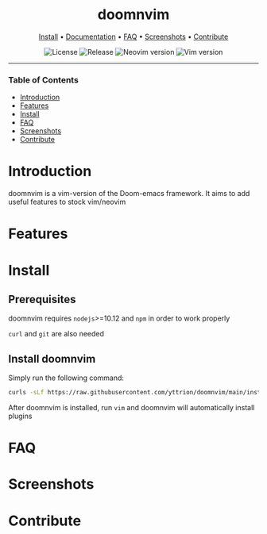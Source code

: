 <div align="center">

# doomnvim

[Install](#install) • [Documentation](#documentation) • [FAQ](#faq) • [Screenshots](#screenshots) • [Contribute](#contribute)

![License](https://img.shields.io/github/license/yttrion/doom-vim?color=green&style=flat-square)
![Release](https://img.shields.io/github/v/release/yttrion/doom-vim?include_prereleases&style=flat-square)
![Neovim version](https://img.shields.io/badge/Neovim-0.4.3_--_0.x-57A143?style=flat-square&logo=neovim)
![Vim version](https://img.shields.io/badge/Vim-8-019733?style=flat-square&logo=vim)

---

</div>

### Table of Contents
- [Introduction](#introduction)
- [Features](#features)
- [Install](#install)
- [FAQ](#faq)
- [Screenshots](#screenshots)
- [Contribute](#contribute)

# Introduction
doomnvim is a vim-version of the Doom-emacs framework. It aims to add useful features to stock vim/neovim


# Features


# Install
## Prerequisites

doomnvim requires `nodejs`>=10.12 and `npm` in order to work properly

`curl` and `git` are also needed

## Install doomnvim
Simply run the following command:

```bash
curls -sLf https://raw.githubusercontent.com/yttrion/doomnvim/main/install.sh | bash
```

After doomnvim is installed, run `vim` and doomnvim will automatically install plugins

# FAQ

# Screenshots

# Contribute

